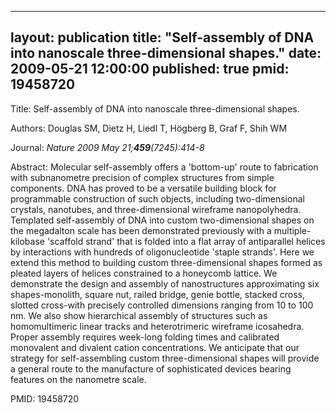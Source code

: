 
---
layout: publication
title:  "Self-assembly of DNA into nanoscale three-dimensional shapes."
date:   2009-05-21 12:00:00
published: true
pmid: 19458720
---

Title: Self-assembly of DNA into nanoscale three-dimensional shapes.

Authors: Douglas SM, Dietz H, Liedl T, Högberg B, Graf F, Shih WM

Journal: *Nature 2009 May 21;**459**(7245):414-8*

Abstract: Molecular self-assembly offers a 'bottom-up' route to fabrication with subnanometre precision of complex structures from simple components. DNA has proved to be a versatile building block for programmable construction of such objects, including two-dimensional crystals, nanotubes, and three-dimensional wireframe nanopolyhedra. Templated self-assembly of DNA into custom two-dimensional shapes on the megadalton scale has been demonstrated previously with a multiple-kilobase 'scaffold strand' that is folded into a flat array of antiparallel helices by interactions with hundreds of oligonucleotide 'staple strands'. Here we extend this method to building custom three-dimensional shapes formed as pleated layers of helices constrained to a honeycomb lattice. We demonstrate the design and assembly of nanostructures approximating six shapes-monolith, square nut, railed bridge, genie bottle, stacked cross, slotted cross-with precisely controlled dimensions ranging from 10 to 100 nm. We also show hierarchical assembly of structures such as homomultimeric linear tracks and heterotrimeric wireframe icosahedra. Proper assembly requires week-long folding times and calibrated monovalent and divalent cation concentrations. We anticipate that our strategy for self-assembling custom three-dimensional shapes will provide a general route to the manufacture of sophisticated devices bearing features on the nanometre scale.

PMID: 19458720

